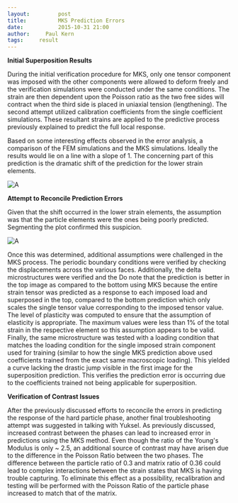 ```yaml
---
layout:     	post
title:      	MKS Prediction Errors
date:       	2015-10-31 21:00
author:     Paul Kern
tags:     result
---
```

<!-- Start Writing Below in Markdown -->
**Initial Superposition Results**

During the initial verification procedure for MKS, only one tensor component was imposed with the other components were allowed to deform freely and the verification simulations were conducted under the same conditions.
The strain are then dependent upon the Poisson ratio as the two free sides will contract when the third side is placed in uniaxial tension (lengthening).
The second attempt utilized calibration coefficients from the single coefficient simulations. These resultant strains are applied to the predictive process previously explained to predict the full local response.

Based on some interesting effects observed in the error analysis, a comparison of the FEM simulations and the MKS simulations. Ideally the results would lie on a line with a slope of 1.
The concerning part of this prediction is the dramatic shift of the prediction for the lower strain elements.

![A](/MIC-AL7075-PARTICLES/img/Paul/ComponentvsSingle.png)

**Attempt to Reconcile Prediction Errors**

Given that the shift occurred in the lower strain elements, the assumption was that the particle elements were the ones being poorly predicted. Segmenting the plot confirmed this suspicion.

![A](/MIC-AL7075-PARTICLES/img/Paul/ParticleMatrix.png)

Once this was determined, additional assumptions were challenged in the MKS process. The periodic boundary conditions were verified by checking the displacements across the various faces. Additionally, the delta microstructures were verified and the 
Do note that the prediction is better in the top image as compared to the bottom using MKS because the entire strain tensor was predicted as a response to each imposed load and superposed in the top, compared to the bottom prediction which only scales the single tensor value corresponding to the imposed tensor value.
The level of plasticity was computed to ensure that the assumption of elasticity is appropriate. The maximum values were less than 1% of the total strain in the respective element so this assumption appears to be valid.
Finally, the same microstructure was tested with a loading condition that matches the loading condition for the single imposed strain component used for training (similar to how the single MKS prediction above used coefficients trained from the exact same macroscopic loading).
This yielded a curve lacking the drastic jump visible in the first image for the superposition prediction.
This verifies the prediction error is occurring due to the coefficients trained not being applicable for superposition.

**Verification of Contrast Issues**

After the previously discussed efforts to reconcile the errors in predicting the response of the hard particle phase, another final troubleshooting attempt was suggested in talking with Yuksel.
As previously discussed, increased contrast between the phases can lead to increased error in predictions using the MKS method. Even though the ratio of the Young's Modulus is only ~ 2.5, an additional source of contrast may have arisen due to the difference in the Poisson Ratio between the two phases.
The difference between the particle ratio of 0.3 and matrix ratio of 0.36 could lead to complex interactions between the strain states that MKS is having trouble capturing. To eliminate this effect as a possibility, recalibration and testing will be performed with the Poisson Ratio of the particle phase increased to match that of the matrix.

